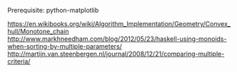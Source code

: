 Prerequisite: python-matplotlib

https://en.wikibooks.org/wiki/Algorithm_Implementation/Geometry/Convex_hull/Monotone_chain
http://www.markhneedham.com/blog/2012/05/23/haskell-using-monoids-when-sorting-by-multiple-parameters/
http://martijn.van.steenbergen.nl/journal/2008/12/21/comparing-multiple-criteria/
